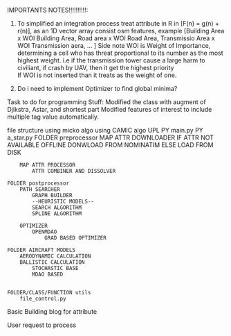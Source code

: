 IMPORTANTS NOTES!!!!!!!!!!:

1. To simplified an integration process treat attribute in R in [F(n) = g(n) + r(n)], as an
   1D vector array consist osm features, example
[Building Area x WOI Building Area,
Road area x WOI Road Area,
Transmissio Area x WOI Transmission aera,
...
]
	Side note WOI is Weight of Importance, determining a cell who has threat proportional to its number 
as the most highest weight. i.e if the transmission tower cause a large harm to civiliant, if crash by
UAV, then it get the highest priority	
	If WOI is not inserted than it treats as the weight of one.

2. Do i need to implement Optimizer to find global minima?

Task to do for programming Stuff:
Modified the class with augment of Djikstra, Astar, and shortest part
Modified features of interest to include multiple tag value automatically.


file structure
using micko algo
using CAMIC algo
UPL
    PY main.py
    PY a_star.py
    FOLDER preprocessor
        MAP ATTR DOWNLOADER
            IF ATTR NOT AVAILABLE OFFLINE
                DONWLOAD FROM NOMINATIM 
            ELSE
                LOAD FROM DISK

        MAP ATTR PROCESSOR
            ATTR COMBINER AND DISSOLVER

    FOLDER postprocessor
        PATH SEARCHER
            GRAPH BUILDER
            --HEURISTIC MODELS--
            SEARCH ALGORITHM
            SPLINE ALGORITHM
        
        OPTIMIZER
            OPENMDAO
                GRAD BASED OPTIMIZER

    FOLDER AIRCRAFT MODELS
        AERODYNAMIC CALCULATION
        BALLISTIC CALCULATION
            STOCHASTIC BASE
            MDAO BASED
            

    FOLDER/CLASS/FUNCTION utils
        file_control.py


Basic Building blog for attribute

User request to process
